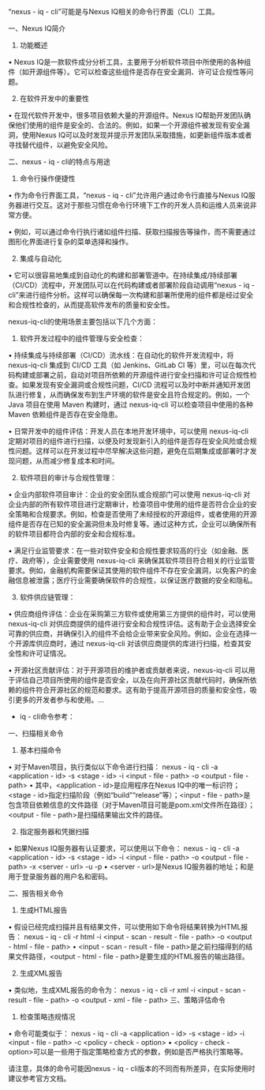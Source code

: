“nexus - iq - cli”可能是与Nexus IQ相关的命令行界面（CLI）工具。

一、Nexus IQ简介

1. 功能概述

• Nexus IQ是一款软件成分分析工具，主要用于分析软件项目中所使用的各种组件（如开源组件等）。它可以检查这些组件是否存在安全漏洞、许可证合规性等问题。

2. 在软件开发中的重要性

• 在现代软件开发中，很多项目依赖大量的开源组件。Nexus IQ帮助开发团队确保他们使用的组件是安全的、合法的。例如，如果一个开源组件被发现有安全漏洞，使用Nexus IQ可以及时发现并提示开发团队采取措施，如更新组件版本或者寻找替代组件，以避免安全风险。

二、nexus - iq - cli的特点与用途

1. 命令行操作便捷性

• 作为命令行界面工具，“nexus - iq - cli”允许用户通过命令行直接与Nexus IQ服务器进行交互。这对于那些习惯在命令行环境下工作的开发人员和运维人员来说非常方便。

• 例如，可以通过命令行执行诸如组件扫描、获取扫描报告等操作，而不需要通过图形化界面进行复杂的菜单选择和操作。

2. 集成与自动化

• 它可以很容易地集成到自动化的构建和部署管道中。在持续集成/持续部署（CI/CD）流程中，开发团队可以在代码构建或者部署阶段自动调用“nexus - iq - cli”来进行组件分析。这样可以确保每一次构建和部署所使用的组件都是经过安全和合规性检查的，从而提高软件发布的质量和安全性。


nexus-iq-cli的使用场景主要包括以下几个方面：

1. 软件开发过程中的组件管理与安全检查：

• 持续集成与持续部署（CI/CD）流水线：在自动化的软件开发流程中，将 nexus-iq-cli 集成到 CI/CD 工具（如 Jenkins、GitLab CI 等）里，可以在每次代码构建或部署之前，自动对项目所依赖的开源组件进行安全扫描和许可证合规性检查。如果发现有安全漏洞或合规性问题，CI/CD 流程可以及时中断并通知开发团队进行修复，从而确保发布到生产环境的软件是安全且符合规定的。例如，一个 Java 项目在使用 Maven 构建时，通过 nexus-iq-cli 可以检查项目中使用的各种 Maven 依赖组件是否存在安全隐患。

• 日常开发中的组件评估：开发人员在本地开发环境中，可以使用 nexus-iq-cli 定期对项目的组件进行扫描，以便及时发现新引入的组件是否存在安全风险或合规性问题。这样可以在开发过程中尽早解决这些问题，避免在后期集成或部署时才发现问题，从而减少修复成本和时间。

2. 软件项目的审计与合规性管理：

• 企业内部软件项目审计：企业的安全团队或合规部门可以使用 nexus-iq-cli 对企业内部的所有软件项目进行定期审计，检查项目中使用的组件是否符合企业的安全策略和合规要求。例如，检查是否使用了未经授权的开源组件，或者使用的开源组件是否存在已知的安全漏洞但未及时修复等。通过这种方式，企业可以确保所有的软件项目都符合内部的安全和合规标准。

• 满足行业监管要求：在一些对软件安全和合规性要求较高的行业（如金融、医疗、政府等），企业需要使用 nexus-iq-cli 来确保其软件项目符合相关的行业监管要求。例如，金融机构需要保证其使用的软件组件不存在安全漏洞，以免客户的金融信息被泄露；医疗行业需要确保软件的合规性，以保证医疗数据的安全和隐私。

3. 软件供应链管理：

• 供应商组件评估：企业在采购第三方软件或使用第三方提供的组件时，可以使用 nexus-iq-cli 对供应商提供的组件进行安全和合规性评估。这有助于企业选择安全可靠的供应商，并确保引入的组件不会给企业带来安全风险。例如，企业在选择一个开源库供应商时，通过 nexus-iq-cli 对该供应商提供的库进行扫描，检查其安全性和许可证情况。

• 开源社区贡献评估：对于开源项目的维护者或贡献者来说，nexus-iq-cli 可以用于评估自己项目所使用的组件是否安全，以及在向开源社区贡献代码时，确保所依赖的组件符合开源社区的规范和要求。这有助于提高开源项目的质量和安全性，吸引更多的开发者参与和使用。...


 - iq - cli命令参考：

一、扫描相关命令

1. 基本扫描命令

• 对于Maven项目，执行类似以下命令进行扫描：
nexus - iq - cli -a <application - id> -s <stage - id> -i <input - file - path> -o <output - file - path>
• 其中，<application - id>是应用程序在Nexus IQ中的唯一标识符；<stage - id>指定扫描阶段（例如“build”“release”等）；<input - file - path>是包含项目依赖信息的文件路径（对于Maven项目可能是pom.xml文件所在路径）；<output - file - path>是扫描结果输出文件的路径。

2. 指定服务器和凭据扫描

• 如果Nexus IQ服务器有认证要求，可以使用以下命令：
nexus - iq - cli -a <application - id> -s <stage - id> -i <input - file - path> -o <output - file - path> -x <server - url> -u <username> -p <password>
• <server - url>是Nexus IQ服务器的地址；<username>和<password>是用于登录服务器的用户名和密码。

二、报告相关命令

1. 生成HTML报告

• 假设已经完成扫描并且有结果文件，可以使用如下命令将结果转换为HTML报告：
nexus - iq - cli -r html -i <input - scan - result - file - path> -o <output - html - file - path>
• <input - scan - result - file - path>是之前扫描得到的结果文件路径，<output - html - file - path>是要生成的HTML报告的输出路径。

2. 生成XML报告

• 类似地，生成XML报告的命令为：
nexus - iq - cli -r xml -i <input - scan - result - file - path> -o <output - xml - file - path>
三、策略评估命令

1. 检查策略违规情况

• 命令可能类似于：
nexus - iq - cli -a <application - id> -s <stage - id> -i <input - file - path> -c <policy - check - option>
• <policy - check - option>可以是一些用于指定策略检查方式的参数，例如是否严格执行策略等。

请注意，具体的命令可能因nexus - iq - cli版本的不同而有所差异，在实际使用时建议参考官方文档。
